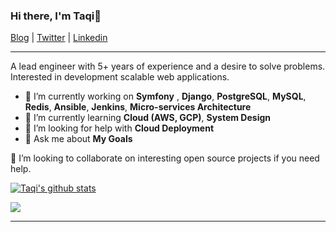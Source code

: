 ### Hi there, I'm Taqi👦

[Blog](https://medium.com/@archtaqi) |
[Twitter](https://twitter.com/archtaqi) |
[Linkedin](https://www.linkedin.com/in/archtaqi)

---

A lead engineer with 5+ years of experience and a desire to solve problems. Interested in development scalable web applications. 

- 🔭 I’m currently working on **Symfony** , **Django**, **PostgreSQL**, **MySQL**, **Redis**, **Ansible**, **Jenkins**, **Micro-services Architecture**
- 🌱 I’m currently learning **Cloud (AWS, GCP)**, **System Design**
- 🤔 I’m looking for help with **Cloud Deployment**
- 💬 Ask me about **My Goals**




👯 I’m looking to collaborate on interesting open source projects if you need help.

[![Taqi's github stats](https://github-readme-stats.rckstrbhushan.vercel.app/api?username=archtaqi&show_icons=true&hide_title=true)](https://github.com/archtaqi/github-readme-stats)


![](https://komarev.com/ghpvc/?username=ArchTaqi)

***
